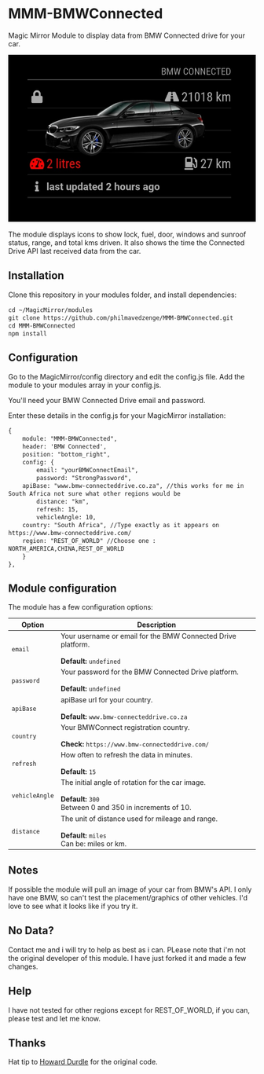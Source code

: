 # MMM-BMWConnected
Magic Mirror Module to display data from BMW Connected drive for your car.

![Screenshot](screenshot.jpg "Screenshot")

The module displays icons to show lock, fuel, door, windows and sunroof status, range, and total kms driven. It also shows the time the Connected Drive API last received data from the car.

## Installation

Clone this repository in your modules folder, and install dependencies:

    cd ~/MagicMirror/modules 
    git clone https://github.com/philmavedzenge/MMM-BMWConnected.git
    cd MMM-BMWConnected
    npm install 


## Configuration

Go to the MagicMirror/config directory and edit the config.js file. Add the module to your modules array in your config.js.

You'll need your BMW Connected Drive email and password.

Enter these details in the config.js for your MagicMirror installation:

    {
        module: "MMM-BMWConnected",
        header: 'BMW Connected',
        position: "bottom_right",
        config: {
            email: "yourBMWConnectEmail",
            password: "StrongPassword",
	    apiBase: "www.bmw-connecteddrive.co.za", //this works for me in South Africa not sure what other regions would be
            distance: "km",
            refresh: 15,
            vehicleAngle: 10,
	    country: "South Africa", //Type exactly as it appears on https://www.bmw-connecteddrive.com/
	    region: "REST_OF_WORLD" //Choose one : NORTH_AMERICA,CHINA,REST_OF_WORLD
        }
    },

## Module configuration
The module has a few configuration options:

<table>
  <thead>
    <tr>
      <th>Option</th>
      <th>Description</th>
    </tr>
  </thead>
  <tbody>
    <tr>
      <td><code>email</code></td>
      <td>Your username or email for the BMW Connected Drive platform.<br /><br /><strong>Default: </strong><code>undefined</code></td>
    </tr>
        <tr>
      <td><code>password</code></td>
      <td>Your password for the BMW Connected Drive platform.<br /><br /><strong>Default: </strong><code>undefined</code></td>
    </tr>
        <tr>
      <td><code>apiBase</code></td>
      <td>apiBase url for your country.<br /><br /><strong>Default: </strong><code>www.bmw-connecteddrive.co.za</code></td>
    </tr>
            <tr>
      <td><code>country</code></td>
      <td>Your BMWConnect registration country.<br /><br /><strong>Check: </strong><code>https://www.bmw-connecteddrive.com/</code></td>
    </tr>
    <tr>
      <td><code>refresh</code></td>
      <td>How often to refresh the data in minutes. <br /><br /><strong>Default: </strong><code>15</code> </td>
    </tr>
        <tr>
      <td><code>vehicleAngle</code></td>
      <td>The initial angle of rotation for the car image. <br /><br /><strong>Default: </strong><code>300</code><br/>Between 0 and 350 in increments of 10.</td>
    </tr>
            <tr>
      <td><code>distance</code></td>
      <td>The unit of distance used for mileage and range. <br /><br /><strong>Default: </strong><code>miles</code><br/>Can be: miles or km.</td>
    </tr>
  </tbody>
</table>

## Notes

If possible the module will pull an image of your car from BMW's API. I only have one BMW, so can't test the placement/graphics of other vehicles. I'd love to see what it looks like if you try it.  
## No Data?

Contact me and i will try to help as best as i can. PLease note that i'm not the original developer of this module. I have just forked it and made a few changes.

## Help

I have not tested for other regions except for REST_OF_WORLD, if you can, please test and let me know.

## Thanks

Hat tip to [Howard Durdle](https://hdurdle/MMM-BMWConnected) for the original code.
